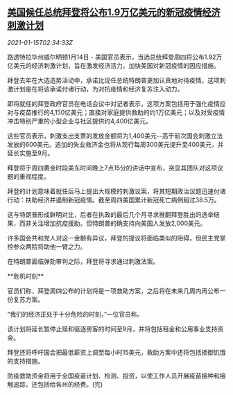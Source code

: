 <!--1610679347000-->
[美国候任总统拜登将公布1.9万亿美元的新冠疫情经济刺激计划](https://cn.reuters.com/article/us-biden-covid-stimulus-plan-0115-idCNKBS29K078)
------

<div><i>2021-01-15T02:34:33Z</i></div><p>路透特拉华州威尔明顿1月14日 - 美国官员表示，当选总统拜登周四将公布1.92万亿美元的经济刺激计划，旨在激发经济活力，加快美国对新冠疫情的因应措施。</p><p>拜登去年在大选造势活动中，承诺比现任总统特朗普更加认真地对待疫情，这项刺激计划是在将该承诺付诸行动，为对抗疫情和经济复苏注入动力。</p><p>即将就任的拜登政府官员在电话会议中对记者表示，这项方案包括用于强化疫情应对与疫苗推行的4,150亿美元；直接对家庭提供救助的约1万亿美元；以及对受疫情冲击特别严重的小型企业与社区提供约4,400亿美元。</p><p>这些官员表示，刺激支出支票的发放金额将为1,400美元--高于前次国会刺激立法发放的600美元。追加的失业救济金也将从现行每周300美元提升至400美元，并延长实施至9月。</p><p>拜登将于周四黄金时段美东时间晚上7点15分的讲话中宣布，突显其团队对这项议题的重视程度。</p><p>拜登的计划意味着就任后马上提出大规模的刺激议案，将其短期政治议题迅速付诸行动：扶助经济并遏制新冠疫情。截至周四美国累计新冠死亡病例超过38.5万。</p><p>这与特朗普形成鲜明对比，后者在执政的最后几个月寻求推翻拜登胜出的选举结果，而非关注增加抗疫援助。但特朗普的确支持向美国人发放2,000美元。</p><p>许多国会共和党人对这一金额有异议，拜登的提议将面临类似的阻碍，但民主党掌控参众两院将助他一臂之力。</p><p>在特朗普面临弹劾审判之际，拜登将寻求通过刺激法案。</p><p>**危机时刻**</p><p>官员们称，拜登周四公布的计划将是一项救助方案，之后将在未来几周内再公布一份复苏方案。</p><p>“我们的经济正处于十分危险的时刻，”一位官员称。</p><p>该计划将延长暂停止赎和驱逐房客的时间至9月，并将包括租金和公用事业支持资金。</p><p>拜登还将呼吁国会把最低薪资上调至每小时15美元，救助方案中还将包括抵御饥饿的支持措施。</p><p>防疫救助资金将用于全国疫苗计划、检测、投资，以使工作人员开展疫苗接种和接触追踪，还包括给各州的经费。(完)</p>
